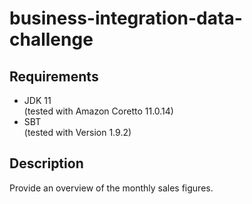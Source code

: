 # business-integration-data-challenge

Requirements
------------------------
* JDK 11 <br/> (tested with Amazon Coretto 11.0.14)
* SBT <br/> (tested with Version 1.9.2)

Description
------------------------
Provide an overview of the monthly sales figures. <br />
